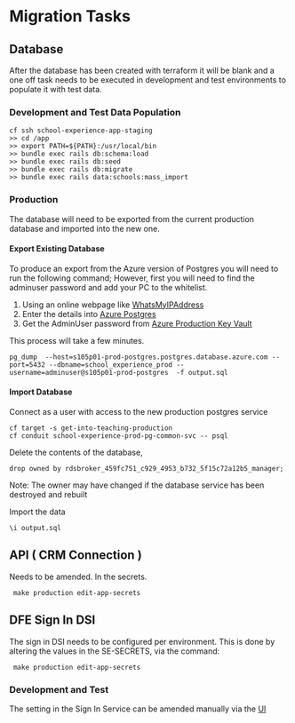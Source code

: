 # Migration Tasks
## Database
After the database has been created with terraform it will be blank and a one off task needs to be executed in development and test environments to populate it with test data.
### Development and Test Data Population
```
cf ssh school-experience-app-staging
>> cd /app
>> export PATH=${PATH}:/usr/local/bin
>> bundle exec rails db:schema:load
>> bundle exec rails db:seed
>> bundle exec rails db:migrate
>> bundle exec rails data:schools:mass_import
```

### Production
The database will need to be exported from the current production database and imported into the new one.

#### Export Existing Database

To produce an export from the Azure version of Postgres you will need to run the following command; However, first you will need to find the adminuser password and add your PC to the whitelist.

1. Using an online webpage like [WhatsMyIPAddress](https://whatismyipaddress.com/)
2. Enter the details into [Azure Postgres](https://portal.azure.com/#@platform.education.gov.uk/resource/subscriptions/1a8aec7a-5732-4aed-a755-a9312b443c32/resourceGroups/s105p01-prod-resource-group/providers/Microsoft.DBForPostgreSQL/servers/s105p01-prod-postgres/connectionSecurity)
3. Get the AdminUser password from [Azure Production Key Vault](https://portal.azure.com/#@platform.education.gov.uk/resource/subscriptions/1a8aec7a-5732-4aed-a755-a9312b443c32/resourceGroups/s105p01-prod-vault-resource-group/providers/Microsoft.KeyVault/vaults/s105p01-prod-vault/secrets)

This process will take a few minutes.


```
pg_dump  --host=s105p01-prod-postgres.postgres.database.azure.com --port=5432 --dbname=school_experience_prod --username=adminuser@s105p01-prod-postgres  -f output.sql
```

#### Import Database
Connect as a user with access to the new production postgres service

```
cf target -s get-into-teaching-production
cf conduit school-experience-prod-pg-common-svc -- psql
```
Delete the contents of the database, 

```
drop owned by rdsbroker_459fc751_c929_4953_b732_5f15c72a12b5_manager; 
```

Note: The owner may have changed if the database service has been destroyed and rebuilt

Import the data

```
\i output.sql
```

## API ( CRM Connection )
Needs to be amended. In the secrets.

``` make production edit-app-secrets```

## DFE Sign In DSI
The sign in DSI needs to be configured per environment. This is done by altering the values in the SE-SECRETS, via the command:

``` make production edit-app-secrets```

### Development and Test 
The setting in the Sign In Service can be amended manually via the [UI](https://pp-manage.signin.education.gov.uk/)
